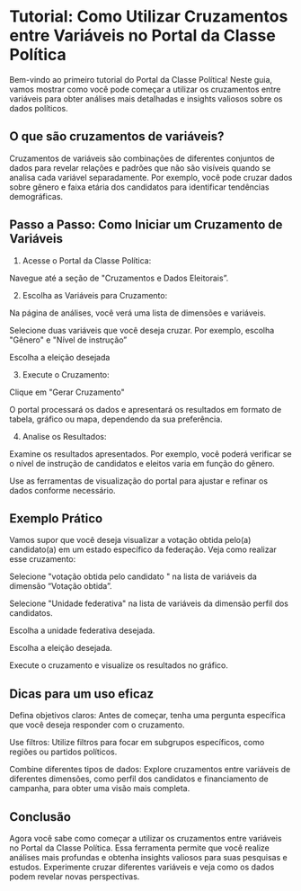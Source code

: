 # Tutorial: Como Utilizar Cruzamentos entre Variáveis no Portal da Classe Política

Bem-vindo ao primeiro tutorial do Portal da Classe Política! Neste guia, vamos mostrar como você pode começar a utilizar os cruzamentos entre variáveis para obter análises mais detalhadas e insights valiosos sobre os dados políticos.

## O que são cruzamentos de variáveis?

Cruzamentos de variáveis são combinações de diferentes conjuntos de dados para revelar relações e padrões que não são visíveis quando se analisa cada variável separadamente. Por exemplo, você pode cruzar dados sobre gênero e faixa etária dos candidatos para identificar tendências demográficas.

## Passo a Passo: Como Iniciar um Cruzamento de Variáveis

1. Acesse o Portal da Classe Política:

Navegue até a seção de "Cruzamentos e Dados Eleitorais”.

2. Escolha as Variáveis para Cruzamento:

Na página de análises, você verá uma lista de dimensões e variáveis.

Selecione duas variáveis que você deseja cruzar. Por exemplo, escolha "Gênero" e "Nível de instrução”

Escolha a eleição desejada

3. Execute o Cruzamento:

Clique em "Gerar Cruzamento"

O portal processará os dados e apresentará os resultados em formato de tabela, gráfico ou mapa, dependendo da sua preferência.

4. Analise os Resultados:

Examine os resultados apresentados. Por exemplo, você poderá verificar se o nível de instrução de candidatos e eleitos varia em função do gênero.

Use as ferramentas de visualização do portal para ajustar e refinar os dados conforme necessário.

## Exemplo Prático

Vamos supor que você deseja visualizar a votação obtida pelo(a) candidato(a) em um estado específico da federação. Veja como realizar esse cruzamento:

Selecione "votação obtida pelo candidato " na lista de variáveis da dimensão “Votação obtida”.

Selecione "Unidade federativa" na lista de variáveis da dimensão perfil dos candidatos.

Escolha a unidade federativa desejada.

Escolha a eleição desejada.

Execute o cruzamento e visualize os resultados no gráfico.

## Dicas para um uso eficaz

Defina objetivos claros: Antes de começar, tenha uma pergunta específica que você deseja responder com o cruzamento.

Use filtros: Utilize filtros para focar em subgrupos específicos, como regiões ou partidos políticos.

Combine diferentes tipos de dados: Explore cruzamentos entre variáveis de diferentes dimensões, como perfil dos candidatos e financiamento de campanha, para obter uma visão mais completa.

## Conclusão

Agora você sabe como começar a utilizar os cruzamentos entre variáveis no Portal da Classe Política. Essa ferramenta permite que você realize análises mais profundas e obtenha insights valiosos para suas pesquisas e estudos. Experimente cruzar diferentes variáveis e veja como os dados podem revelar novas perspectivas.